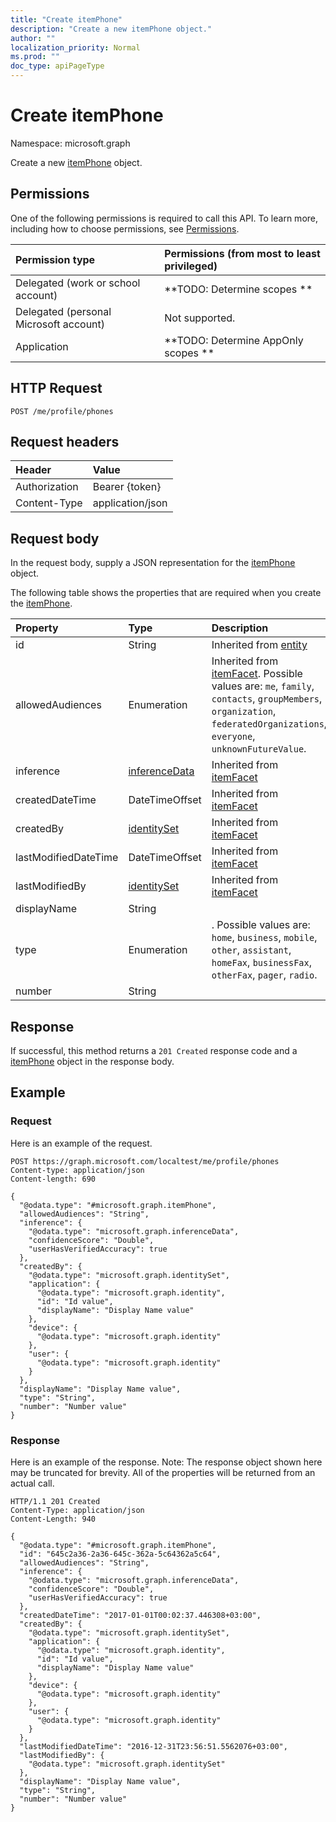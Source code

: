 ```yaml
---
title: "Create itemPhone"
description: "Create a new itemPhone object."
author: ""
localization_priority: Normal
ms.prod: ""
doc_type: apiPageType
---
```


# Create itemPhone

Namespace: microsoft.graph

Create a new [itemPhone](../resources/itemphone.md) object.

## Permissions
One of the following permissions is required to call this API. To learn more, including how to choose permissions, see [Permissions](/concepts/permissions-reference.md).

|Permission type|Permissions (from most to least privileged)|
|:---|:---|
|Delegated (work or school account)|**TODO: Determine scopes **|
|Delegated (personal Microsoft account)|Not supported.|
|Application|**TODO: Determine AppOnly scopes **|

## HTTP Request
<!-- {
  "blockType": "ignored"
}
-->
``` http
POST /me/profile/phones
```

## Request headers
|Header|Value|
|:---|:---|
|Authorization|Bearer {token}|
|Content-Type|application/json|

## Request body
In the request body, supply a JSON representation for the [itemPhone](../resources/itemphone.md) object.

The following table shows the properties that are required when you create the [itemPhone](../resources/itemphone.md).

|Property|Type|Description|
|:---|:---|:---|
|id|String| Inherited from [entity](../resources/entity.md)|
|allowedAudiences|Enumeration| Inherited from [itemFacet](../resources/itemfacet.md). Possible values are: `me`, `family`, `contacts`, `groupMembers`, `organization`, `federatedOrganizations`, `everyone`, `unknownFutureValue`.|
|inference|[inferenceData](../resources/inferencedata.md)| Inherited from [itemFacet](../resources/itemfacet.md)|
|createdDateTime|DateTimeOffset| Inherited from [itemFacet](../resources/itemfacet.md)|
|createdBy|[identitySet](../resources/identityset.md)| Inherited from [itemFacet](../resources/itemfacet.md)|
|lastModifiedDateTime|DateTimeOffset| Inherited from [itemFacet](../resources/itemfacet.md)|
|lastModifiedBy|[identitySet](../resources/identityset.md)| Inherited from [itemFacet](../resources/itemfacet.md)|
|displayName|String||
|type|Enumeration|. Possible values are: `home`, `business`, `mobile`, `other`, `assistant`, `homeFax`, `businessFax`, `otherFax`, `pager`, `radio`.|
|number|String||



## Response
If successful, this method returns a `201 Created` response code and a [itemPhone](../resources/itemphone.md) object in the response body.

## Example

### Request
Here is an example of the request.
<!-- {
  "blockType": "request",
  "name": "create_itemphone_from_"
}
-->
``` http
POST https://graph.microsoft.com/localtest/me/profile/phones
Content-type: application/json
Content-length: 690

{
  "@odata.type": "#microsoft.graph.itemPhone",
  "allowedAudiences": "String",
  "inference": {
    "@odata.type": "microsoft.graph.inferenceData",
    "confidenceScore": "Double",
    "userHasVerifiedAccuracy": true
  },
  "createdBy": {
    "@odata.type": "microsoft.graph.identitySet",
    "application": {
      "@odata.type": "microsoft.graph.identity",
      "id": "Id value",
      "displayName": "Display Name value"
    },
    "device": {
      "@odata.type": "microsoft.graph.identity"
    },
    "user": {
      "@odata.type": "microsoft.graph.identity"
    }
  },
  "displayName": "Display Name value",
  "type": "String",
  "number": "Number value"
}
```

### Response
Here is an example of the response. Note: The response object shown here may be truncated for brevity. All of the properties will be returned from an actual call.
<!-- {
  "blockType": "response",
  "truncated": true,
  "@odata.type": "microsoft.graph.itemphone"
}
-->
``` http
HTTP/1.1 201 Created
Content-Type: application/json
Content-Length: 940

{
  "@odata.type": "#microsoft.graph.itemPhone",
  "id": "645c2a36-2a36-645c-362a-5c64362a5c64",
  "allowedAudiences": "String",
  "inference": {
    "@odata.type": "microsoft.graph.inferenceData",
    "confidenceScore": "Double",
    "userHasVerifiedAccuracy": true
  },
  "createdDateTime": "2017-01-01T00:02:37.446308+03:00",
  "createdBy": {
    "@odata.type": "microsoft.graph.identitySet",
    "application": {
      "@odata.type": "microsoft.graph.identity",
      "id": "Id value",
      "displayName": "Display Name value"
    },
    "device": {
      "@odata.type": "microsoft.graph.identity"
    },
    "user": {
      "@odata.type": "microsoft.graph.identity"
    }
  },
  "lastModifiedDateTime": "2016-12-31T23:56:51.5562076+03:00",
  "lastModifiedBy": {
    "@odata.type": "microsoft.graph.identitySet"
  },
  "displayName": "Display Name value",
  "type": "String",
  "number": "Number value"
}
```

